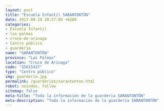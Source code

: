 ```yaml
---
layout: post
title: "Escuela Infantil SARANTONTÓN"
date: 2017-09-20 20:57:05 +0200
categories:
- Escuela Infantil
- las-palmas
- cruce-de-arinaga
- Centro público
- guarderia
name: "SARANTONTÓN"
province: "Las Palmas"
location: "Cruce de Arinaga"
code: "35015437"
type: "Centro público"
img: guarderia.jpg
permalink: /guarderias/sarantonton.html
robot: noindex, follow
sitemap: false
meta-title: "Toda la información de la guardería SARANTONTÓN"
meta-description: "Toda la información de la guardería SARANTONTÓN"
---
```

